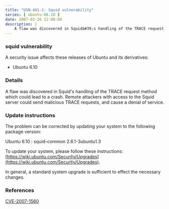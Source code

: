```yaml
---
title: "USN-441-1: Squid vulnerability"
series: [ ubuntu-06.10 ]
date: 2007-03-26 12:00:00
description: |
    A flaw was discovered in Squid&#39;s handling of the TRACE request method  which could lead to a crash.  Remote attackers with access to the Squid  server could send malicious TRACE requests, and cause a denial of  service.
--- 
```

 
### squid vulnerability

A security issue affects these releases of Ubuntu and its derivatives:

* Ubuntu 6.10

### Details

A flaw was discovered in Squid&#39;s handling of the TRACE request method which could lead to a crash. Remote attackers with access to the Squid server could send malicious TRACE requests, and cause a denial of service.

### Update instructions

The problem can be corrected by updating your system to the following package version:

Ubuntu 6.10
 : squid-common <span>2.6.1-3ubuntu1.3</span>

To update your system, please follow these instructions: [https://wiki.ubuntu.com/Security/Upgrades](https://wiki.ubuntu.com/Security/Upgrades).

In general, a standard system upgrade is sufficient to effect the necessary changes.

### References

 [CVE-2007-1560](http://people.ubuntu.com/~ubuntu-security/cve/CVE-2007-1560)
 
